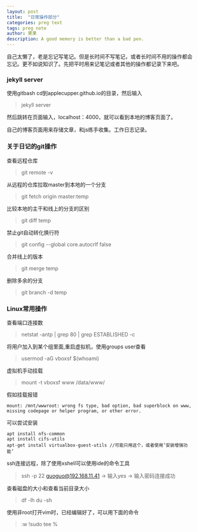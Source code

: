 ```yaml
---
layout: post
title:  "日常操作部分"
categories: preg text 
tags: preg note
author: 果果
description: A good memory is better than a bad pen.
---
```

自己太懒了，老是忘记写笔记。但是长时间不写笔记，或者长时间不用的操作都会忘记。更不如说知识了。先把平时用来记笔记或者其他的操作都记录下来吧。

### jekyll server

使用gitbash cd到applecupper.github.io的目录，然后输入
>jekyll server

然后跳转在页面输入，localhost：4000，就可以看到本地的博客页面了。

自己的博客页面用来存储文章，和js练手收集。工作日志记录。

### 关于日记的git操作

查看远程仓库
>git remote -v 

从远程的仓库拉取master到本地的一个分支
>git fetch origin master:temp

比较本地的主干和线上的分支的区别
>git diff temp

禁止git自动转化换行符
>git config --global core.autocrlf false

合并线上的版本
>git merge temp

删除多余的分支
>git branch -d temp

### Linux常用操作

查看端口连接数
>netstat -antp | grep 80 | grep ESTABLISHED -c

将用户加入到某个组里面,重启虚拟机，使用groups user查看
>usermod -aG vboxsf $(whoami)

虚拟机手动挂载
>mount -t vboxsf www /data/www/

假如挂载报错

    mount: /mnt/wwwroot: wrong fs type, bad option, bad superblock on www, missing codepage or helper program, or other error.

可以尝试安装

    apt install nfs-common
    apt install cifs-utils
    apt-get install virtualbox-guest-utils //可能只用这个，或者使用‘安装增强功能’

ssh连接远程，除了使用xshell可以使用ide的命令工具
>ssh -p 22 guoguo@192.168.11.41 -> 输入yes -> 输入密码连接成功

查看磁盘的大小和查看当前目录大小
>df -lh
>du -sh

使用非root打开vim时，已经编辑好了，可以用下面的命令
>:w !sudo tee %



